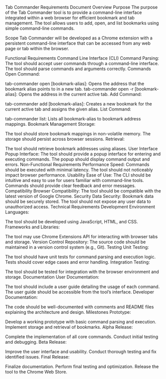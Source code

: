 Tab Commander Requirements Document
Overview
Purpose
The purpose of the Tab Commander tool is to provide a command-line interface integrated within a web browser for efficient bookmark and tab management. The tool allows users to add, open, and list bookmarks using simple command-line commands.

Scope
Tab Commander will be developed as a Chrome extension with a persistent command-line interface that can be accessed from any web page or tab within the browser.

Functional Requirements
Command Line Interface (CLI)
Command Parsing:
The tool should accept user commands through a command-line interface.
The tool should parse commands and arguments correctly.
Commands
Open Command:

tab-commander open [bookmark-alias]: Opens the address that the bookmark alias points to in a new tab.
tab-commander open -r [bookmark-alias]: Opens the address in the current active tab.
Add Command:

tab-commander add [bookmark-alias]: Creates a new bookmark for the current active tab and assigns the given alias.
List Command:

tab-commander list: Lists all bookmark-alias to bookmark address mappings.
Bookmark Management
Storage:

The tool should store bookmark mappings in non-volatile memory.
The storage should persist across browser sessions.
Retrieval:

The tool should retrieve bookmark addresses using aliases.
User Interface
Popup Interface:
The tool should provide a popup interface for entering and executing commands.
The popup should display command output and errors.
Non-Functional Requirements
Performance
Speed:
Commands should be executed with minimal latency.
The tool should not noticeably impact browser performance.
Usability
Ease of Use:
The CLI should be intuitive and easy to use for users familiar with command-line tools.
Commands should provide clear feedback and error messages.
Compatibility
Browser Compatibility:
The tool should be compatible with the latest version of Google Chrome.
Security
Data Security:
Bookmark data should be securely stored.
The tool should not expose any user data to unauthorized access.
Technical Requirements
Development Environment
Languages:

The tool should be developed using JavaScript, HTML, and CSS.
Frameworks and Libraries:

The tool may use Chrome Extensions API for interacting with browser tabs and storage.
Version Control
Repository:
The source code should be maintained in a version control system (e.g., Git).
Testing
Unit Testing:

The tool should have unit tests for command parsing and execution logic.
Tests should cover edge cases and error handling.
Integration Testing:

The tool should be tested for integration with the browser environment and storage.
Documentation
User Documentation:

The tool should include a user guide detailing the usage of each command.
The user guide should be accessible from the tool’s interface.
Developer Documentation:

The code should be well-documented with comments and README files explaining the architecture and design.
Milestones
Prototype:

Develop a working prototype with basic command parsing and execution.
Implement storage and retrieval of bookmarks.
Alpha Release:

Complete the implementation of all core commands.
Conduct initial testing and debugging.
Beta Release:

Improve the user interface and usability.
Conduct thorough testing and fix identified issues.
Final Release:

Finalize documentation.
Perform final testing and optimization.
Release the tool to the Chrome Web Store.